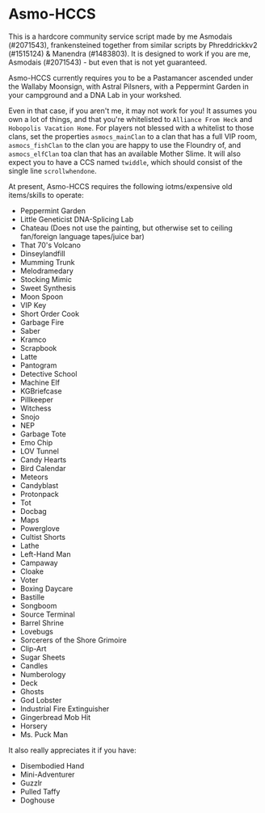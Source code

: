 # Asmo-HCCS

This is a hardcore community service script made by me Asmodais (#2071543), frankensteined together from similar scripts by Phreddrickkv2 (#1515124) & Manendra (#1483803). It is designed to work if you are me, Asmodais (#2071543) - but even that is not yet guaranteed.

Asmo-HCCS currently requires you to be a Pastamancer ascended under the Wallaby Moonsign, with Astral Pilsners, with a Peppermint Garden in your campground and a DNA Lab in your workshed. 

Even in that case, if you aren't me, it may not work for you! It assumes you own a lot of things, and that you're whitelisted to `Alliance From Heck` and `Hobopolis Vacation Home`. For players not blessed with a whitelist to those clans, set the properties `asmocs_mainClan` to a clan that has a full VIP room, `asmocs_fishClan` to the clan you are happy to use the Floundry of, and `asmocs_elfClan` toa clan that has an available Mother Slime. It will also expect you to have a CCS named `twiddle`, which should consist of the single line `scrollwhendone`.

At present, Asmo-HCCS requires the following iotms/expensive old items/skills to operate:
 * Peppermint Garden
 * Little Geneticist DNA-Splicing Lab
 * Chateau (Does not use the painting, but otherwise set to ceiling fan/foreign language tapes/juice bar)
 * That 70's Volcano
 * Dinseylandfill
 * Mumming Trunk
 * Melodramedary
 * Stocking Mimic
 * Sweet Synthesis
 * Moon Spoon
 * VIP Key
 * Short Order Cook
 * Garbage Fire
 * Saber
 * Kramco
 * Scrapbook
 * Latte
 * Pantogram
 * Detective School
 * Machine Elf
 * KGBriefcase
 * Pillkeeper
 * Witchess
 * Snojo
 * NEP
 * Garbage Tote
 * Emo Chip
 * LOV Tunnel
 * Candy Hearts
 * Bird Calendar
 * Meteors
 * Candyblast
 * Protonpack
 * Tot
 * Docbag
 * Maps
 * Powerglove
 * Cultist Shorts
 * Lathe
 * Left-Hand Man
 * Campaway
 * Cloake
 * Voter
 * Boxing Daycare
 * Bastille
 * Songboom
 * Source Terminal
 * Barrel Shrine
 * Lovebugs
 * Sorcerers of the Shore Grimoire
 * Clip-Art
 * Sugar Sheets
 * Candles
 * Numberology
 * Deck
 * Ghosts
 * God Lobster
 * Industrial Fire Extinguisher
 * Gingerbread Mob Hit
 * Horsery
 * Ms. Puck Man
 
 It also really appreciates it if you have:
  * Disembodied Hand
  * Mini-Adventurer
  * Guzzlr
  * Pulled Taffy
  * Doghouse
  


